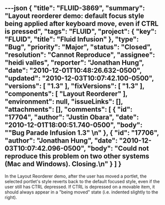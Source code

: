 ---json
{
  "title": "FLUID-3869",
  "summary": "Layout reorderer demo: default focus style being applied after keyboard move, even if CTRL is pressed",
  "tags": "FLUID",
  "project": {
    "key": "FLUID",
    "title": "Fluid Infusion"
  },
  "type": "Bug",
  "priority": "Major",
  "status": "Closed",
  "resolution": "Cannot Reproduce",
  "assignee": "heidi valles",
  "reporter": "Jonathan Hung",
  "date": "2010-12-01T10:48:26.632-0500",
  "updated": "2010-12-03T10:07:42.100-0500",
  "versions": [
    "1.3"
  ],
  "fixVersions": [
    "1.3"
  ],
  "components": [
    "Layout Reorderer"
  ],
  "environment": null,
  "issueLinks": [],
  "attachments": [],
  "comments": [
    {
      "id": "17704",
      "author": "Justin Obara",
      "date": "2010-12-01T18:00:51.740-0500",
      "body": "\"Bug Parade Infusion 1.3\"&#x20;\n"
    },
    {
      "id": "17706",
      "author": "Jonathan Hung",
      "date": "2010-12-03T10:07:42.096-0500",
      "body": "Could not reproduce this problem on two other systems (Mac and Windows). Closing.\n"
    }
  ]
}
---
In the Layout Reorderer demo, after the user has moved a portlet, the selected portlet's style reverts back to the default focused style, even if the user still has CTRL depressed. If CTRL is depressed on a movable item, it should always appear in a "being moved" state (i.e. indented slightly to the right).

        